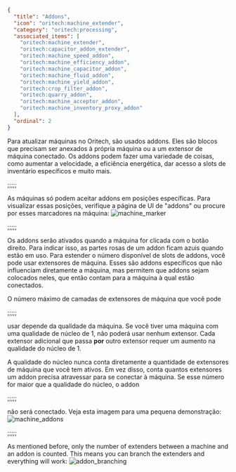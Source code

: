 ```json
{
  "title": "Addons",
  "icon": "oritech:machine_extender",
  "category": "oritech:processing",
  "associated_items": [
    "oritech:machine_extender",
    "oritech:capacitor_addon_extender",
    "oritech:machine_speed_addon",
    "oritech:machine_efficiency_addon",
    "oritech:machine_capacitor_addon",
    "oritech:machine_fluid_addon",
    "oritech:machine_yield_addon",
    "oritech:crop_filter_addon",
    "oritech:quarry_addon",
    "oritech:machine_acceptor_addon",
    "oritech:machine_inventory_proxy_addon"
  ],
  "ordinal": 2
}
```

Para atualizar máquinas no Oritech, são usados addons. Eles são blocos que precisam ser anexados à própria máquina ou a um extensor de máquina conectado. Os addons podem fazer uma variedade
de coisas, como aumentar a velocidade, a eficiência energética, dar acesso a slots de inventário específicos e muito mais.

;;;;;

As máquinas só podem aceitar addons em posições específicas. Para visualizar essas posições, verifique a página de UI de "addons" ou procure por esses marcadores na máquina:
![machine_marker](oritech:textures/book/addon_marker.png,fit)

;;;;;

Os addons serão ativados quando a máquina for clicada com o botão direito. Para indicar isso, as partes rosas de um addon ficam azuis quando estão em uso. Para estender o número disponível de slots de addons,
você pode usar extensores de máquina. Esses são addons específicos que não influenciam diretamente a máquina, mas permitem que addons sejam colocados neles, que então contam para a máquina à qual estão conectados.


O número máximo de camadas de extensores de máquina que você pode

;;;;;

usar depende da qualidade da máquina. Se você tiver uma máquina com uma qualidade de núcleo de 1, não poderá usar nenhum extensor. Cada extensor adicional que
passa **por** outro extensor requer um aumento na qualidade do núcleo de 1.

A qualidade do núcleo nunca conta diretamente a quantidade de extensores de máquina que você tem ativos. Em vez disso, conta quantos
extensores um addon precisa atravessar para se conectar à máquina. Se esse número for maior que a qualidade do núcleo, o addon

;;;;;

não será conectado. Veja esta imagem para uma pequena demonstração:
![machine_addons](oritech:textures/book/extenders.png,fit)

;;;;;

As mentioned before, only the number of extenders between a machine and an addon is counted. This means you can branch the extenders and everything will work:
![addon_branching](oritech:textures/book/addon_branching.png,fit)
